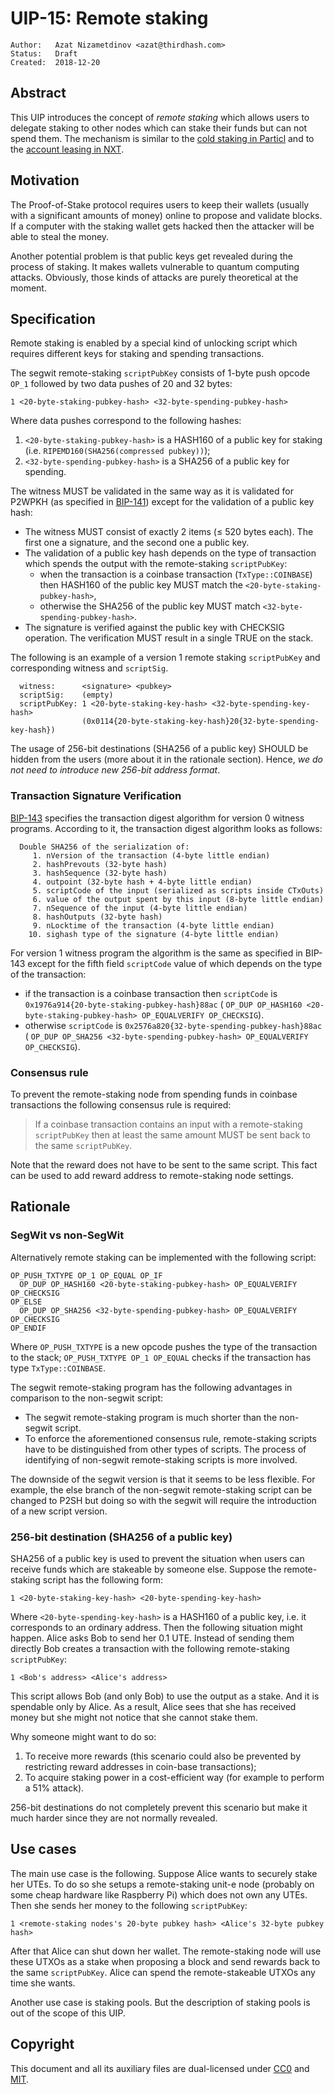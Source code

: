 # UIP-15: Remote staking

```
Author:   Azat Nizametdinov <azat@thirdhash.com>
Status:   Draft
Created:  2018-12-20
```

## Abstract
This UIP introduces the concept of _remote staking_ which allows users to
delegate staking to other nodes which can stake their funds but can not spend
them. The mechanism is similar to the
[cold staking in Particl](https://particl.wiki/staking#cold_staking) and to the
[account leasing in NXT](https://nxtwiki.org/wiki/Account_Leasing).

## Motivation
The Proof-of-Stake protocol requires users to keep their wallets (usually with
a significant amounts of money) online to propose and validate blocks. If
a computer with the staking wallet gets hacked then the attacker will be able
to steal the money.

Another potential problem is that public keys get revealed during the process of
staking. It makes wallets vulnerable to quantum computing attacks. Obviously,
those kinds of attacks are purely theoretical at the moment.

## Specification
Remote staking is enabled by a special kind of unlocking script which requires
different keys for staking and spending transactions.

The segwit remote-staking `scriptPubKey` consists of 1-byte push opcode `OP_1`
followed by two data pushes of 20 and 32 bytes:

```
1 <20-byte-staking-pubkey-hash> <32-byte-spending-pubkey-hash>
```

Where data pushes correspond to the following hashes:
1. `<20-byte-staking-pubkey-hash>` is a HASH160 of a public key for staking
   (i.e. `RIPEMD160(SHA256(compressed pubkey))`);
2. `<32-byte-spending-pubkey-hash>` is a SHA256 of a public key for spending.

The witness MUST be validated in the same way as it is validated for P2WPKH (as
specified in
[BIP-141](https://github.com/bitcoin/bips/blob/master/bip-0141.mediawiki#witness-program))
except for the validation of a public key hash:
* The witness MUST consist of exactly 2 items (≤ 520 bytes each). The first one
  a signature, and the second one a public key.
* The validation of a public key hash depends on the type of transaction which
  spends the output with the remote-staking `scriptPubKey`:
  * when the transaction is a coinbase transaction (`TxType::COINBASE`) then
    HASH160 of the public key MUST match the `<20-byte-staking-pubkey-hash>`,
  * otherwise the SHA256 of the public key MUST match
    `<32-byte-spending-pubkey-hash>`.
* The signature is verified against the public key with CHECKSIG operation. The
  verification MUST result in a single TRUE on the stack.

The following is an example of a version 1 remote staking `scriptPubKey` and
corresponding witness and `scriptSig`.
```
  witness:      <signature> <pubkey>
  scriptSig:    (empty)
  scriptPubKey: 1 <20-byte-staking-key-hash> <32-byte-spending-key-hash>
                (0x0114{20-byte-staking-key-hash}20{32-byte-spending-key-hash})
```

The usage of 256-bit destinations (SHA256 of a public key) SHOULD be hidden from
the users (more about it in the rationale section). Hence, _we do not need to
introduce new 256-bit address format_.

### Transaction Signature Verification
[BIP-143](https://github.com/bitcoin/bips/blob/master/bip-0143.mediawiki)
specifies the transaction digest algorithm for version 0 witness programs.
According to it, the transaction digest algorithm looks as follows:

```
  Double SHA256 of the serialization of:
     1. nVersion of the transaction (4-byte little endian)
     2. hashPrevouts (32-byte hash)
     3. hashSequence (32-byte hash)
     4. outpoint (32-byte hash + 4-byte little endian)
     5. scriptCode of the input (serialized as scripts inside CTxOuts)
     6. value of the output spent by this input (8-byte little endian)
     7. nSequence of the input (4-byte little endian)
     8. hashOutputs (32-byte hash)
     9. nLocktime of the transaction (4-byte little endian)
    10. sighash type of the signature (4-byte little endian)
```

For version 1 witness program the algorithm is the same as specified in BIP-143
except for the fifth field `scriptCode` value of which depends on the type of
the transaction:
* if the transaction is a coinbase transaction then `scriptCode` is
  `0x1976a914{20-byte-staking-pubkey-hash}88ac` (
  `OP_DUP OP_HASH160 <20-byte-staking-pubkey-hash> OP_EQUALVERIFY OP_CHECKSIG`).
* otherwise `scriptCode` is `0x2576a820{32-byte-spending-pubkey-hash}88ac` (
  `OP_DUP OP_SHA256 <32-byte-spending-pubkey-hash> OP_EQUALVERIFY OP_CHECKSIG`).

### Consensus rule
To prevent the remote-staking node from spending funds in coinbase
transactions the following consensus rule is required:

> If a coinbase transaction contains an input with a remote-staking
  `scriptPubKey` then at least the same amount MUST be sent back to the same
  `scriptPubKey`.

Note that the reward does not have to be sent to the same script. This fact can
be used to add reward address to remote-staking node settings.

## Rationale
### SegWit vs non-SegWit
Alternatively remote staking can be implemented with the following script:

```
OP_PUSH_TXTYPE OP_1 OP_EQUAL OP_IF
  OP_DUP OP_HASH160 <20-byte-staking-pubkey-hash> OP_EQUALVERIFY OP_CHECKSIG
OP_ELSE
  OP_DUP OP_SHA256 <32-byte-spending-pubkey-hash> OP_EQUALVERIFY OP_CHECKSIG
OP_ENDIF
```

Where `OP_PUSH_TXTYPE` is a new opcode pushes the type of the transaction to the
stack; `OP_PUSH_TXTYPE OP_1 OP_EQUAL` checks if the transaction has type
`TxType::COINBASE`.

The segwit remote-staking program has the following advantages in comparison to
the non-segwit script:
* The segwit remote-staking program is much shorter than the non-segwit script.
* To enforce the aforementioned consensus rule, remote-staking scripts have to
  be distinguished from other types of scripts. The process of identifying of
  non-segwit remote-staking scripts is more involved.

The downside of the segwit version is that it seems to be less flexible. For
example, the else branch of the non-segwit remote-staking script can be changed
to P2SH but doing so with the segwit will require the introduction of a new
script version.

### 256-bit destination (SHA256 of a public key)
SHA256 of a public key is used to prevent the situation when users can receive
funds which are stakeable by someone else. Suppose the remote-staking script has
the following form:

```
1 <20-byte-staking-key-hash> <20-byte-spending-key-hash>
```

Where `<20-byte-spending-key-hash>` is a HASH160 of a public key, i.e. it
corresponds to an ordinary address.  Then the following situation might happen.
Alice asks Bob to send her 0.1 UTE. Instead of sending them directly Bob creates
a transaction with the following remote-staking `scriptPubKey`:

```
1 <Bob's address> <Alice's address>
```

This script allows Bob (and only Bob) to use the output as a stake. And it is
spendable only by Alice. As a result, Alice sees that she has received money but
she might not notice that she cannot stake them.

Why someone might want to do so:
1. To receive more rewards (this scenario could also be prevented by restricting
   reward addresses in coin-base transactions);
2. To acquire staking power in a cost-efficient way (for example to perform a
   51% attack).

256-bit destinations do not completely prevent this scenario but make it much
harder since they are not normally revealed.

## Use cases
The main use case is the following. Suppose Alice wants to securely stake her
UTEs. To do so she setups a remote-staking unit-e node (probably on some cheap
hardware like Raspberry Pi) which does not own any UTEs. Then she sends her
money to the following `scriptPubKey`:

```
1 <remote-staking nodes's 20-byte pubkey hash> <Alice's 32-byte pubkey hash>
```

After that Alice can shut down her wallet. The remote-staking node will use
these UTXOs as a stake when proposing a block and send rewards back to the same
`scriptPubKey`. Alice can spend the remote-stakeable UTXOs any time she wants.

Another use case is staking pools. But the description of staking pools is out
of the scope of this UIP.

## Copyright

This document and all its auxiliary files are dual-licensed under
[CC0](https://creativecommons.org/publicdomain/zero/1.0/) and
[MIT](https://opensource.org/licenses/MIT).